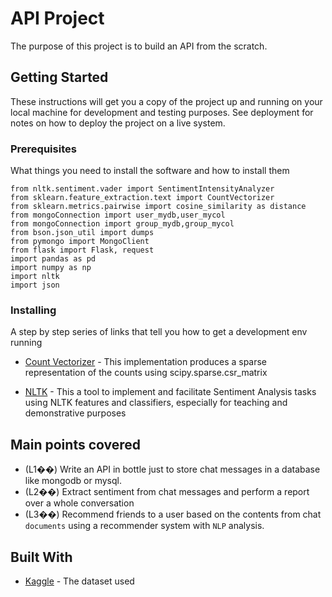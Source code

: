 # API Project

The purpose of this project is to build an API from the scratch.

## Getting Started

These instructions will get you a copy of the project up and running on your local machine for development and testing purposes. See deployment for notes on how to deploy the project on a live system.

### Prerequisites

What things you need to install the software and how to install them

```
from nltk.sentiment.vader import SentimentIntensityAnalyzer
from sklearn.feature_extraction.text import CountVectorizer
from sklearn.metrics.pairwise import cosine_similarity as distance
from mongoConnection import user_mydb,user_mycol
from mongoConnection import group_mydb,group_mycol
from bson.json_util import dumps
from pymongo import MongoClient
from flask import Flask, request
import pandas as pd
import numpy as np
import nltk
import json
```

### Installing

A step by step series of links that tell you how to get a development env running

* [Count Vectorizer](https://scikit-learn.org/stable/modules/generated/sklearn.feature_extraction.text.CountVectorizer.html) - This implementation produces a sparse representation of the counts using scipy.sparse.csr_matrix

* [NLTK](https://www.nltk.org/api/nltk.sentiment.html) - This a tool to implement and facilitate Sentiment Analysis tasks using NLTK features and classifiers, especially for teaching and demonstrative purposes


## Main points covered

- (L1��) Write an API in bottle just to store chat messages in a database like mongodb or mysql.
- (L2��) Extract sentiment from chat messages and perform a report over a whole conversation
- (L3��) Recommend friends to a user based on the contents from chat `documents` using a recommender system with `NLP` analysis.

## Built With

* [Kaggle](https://www.kaggle.com/pierremegret/dialogue-lines-of-the-simpsons) - The dataset used